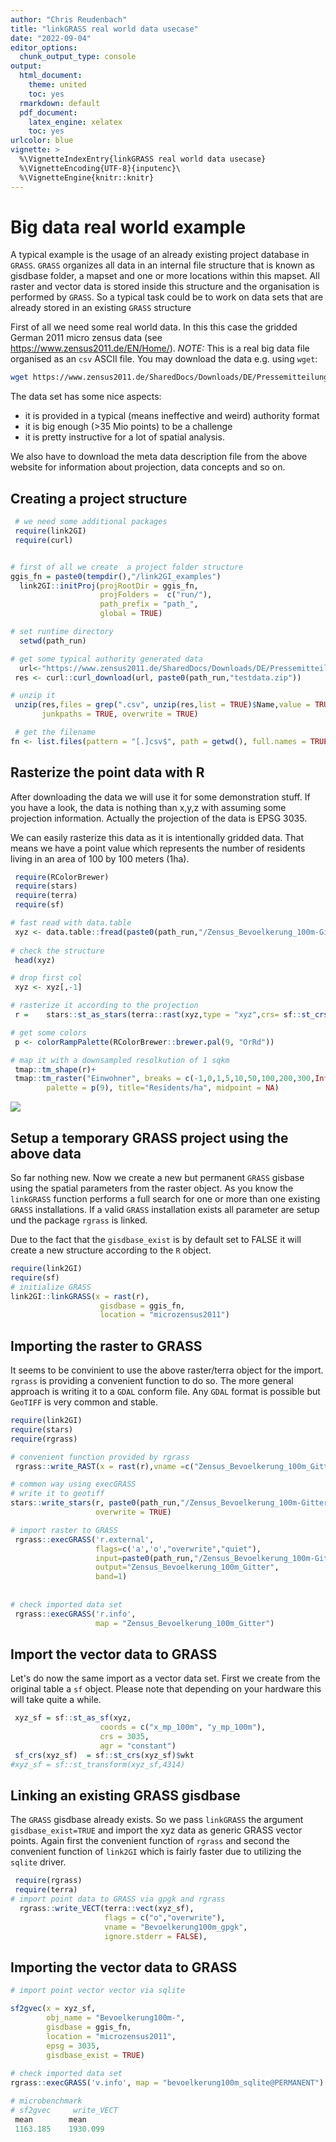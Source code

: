```yaml
---
author: "Chris Reudenbach"
title: "linkGRASS real world data usecase"
date: "2022-09-04"
editor_options:
  chunk_output_type: console
output:
  html_document: 
    theme: united
    toc: yes
  rmarkdown: default
  pdf_document:
    latex_engine: xelatex
    toc: yes
urlcolor: blue
vignette: >
  %\VignetteIndexEntry{linkGRASS real world data usecase}
  %\VignetteEncoding{UTF-8}{inputenc}\
  %\VignetteEngine{knitr::knitr}
---
```



#  Big data real world example
A typical example is the usage of an already existing project database in `GRASS`. `GRASS` organizes all data in an internal file structure that is known as gisdbase folder, a mapset and one or more locations within this mapset. All raster and vector data is stored inside this structure and the organisation is performed by `GRASS`. So a typical task could be to work on data sets that are already stored in an existing `GRASS` structure

First of all we need some real world data. In this this case the gridded German 2011 micro zensus data (see https://www.zensus2011.de/EN/Home/). *NOTE:* This is a real big data file organised as an `csv` ASCII file. You may download the data e.g. using `wget`:

```sh
wget https://www.zensus2011.de/SharedDocs/Downloads/DE/Pressemitteilung/DemografischeGrunddaten/csv_Bevoelkerung_100m_Gitter.zip?__blob=publicationFile&v=3

```
The data set has some nice aspects:

  - it is provided in a typical (means ineffective and weird) authority format
  - it is big enough (>35 Mio points) to be a challenge
  - it is pretty instructive for a lot of spatial analysis. 

We also have to download the meta data description file from the above website for information about projection, data concepts and so on.

## Creating a project structure


```r
 # we need some additional packages
 require(link2GI)
 require(curl)


# first of all we create  a project folder structure 
ggis_fn = paste0(tempdir(),"/link2GI_examples")
  link2GI::initProj(projRootDir = ggis_fn, 
                    projFolders =  c("run/"),
                    path_prefix = "path_",
                    global = TRUE)

# set runtime directory
  setwd(path_run)

# get some typical authority generated data 
  url<-"https://www.zensus2011.de/SharedDocs/Downloads/DE/Pressemitteilung/DemografischeGrunddaten/csv_Bevoelkerung_100m_Gitter.zip;jsessionid=294313DDBB57914D6636DE373897A3F2.2_cid389?__blob=publicationFile&v=3"
 res <- curl::curl_download(url, paste0(path_run,"testdata.zip"))

# unzip it
 unzip(res,files = grep(".csv", unzip(res,list = TRUE)$Name,value = TRUE),
       junkpaths = TRUE, overwrite = TRUE)

 # get the filename 
fn <- list.files(pattern = "[.]csv$", path = getwd(), full.names = TRUE)
```


## Rasterize the point data with R

After downloading the data we will use it for some demonstration stuff. If you have a look, the data is nothing than x,y,z with assuming some projection information. Actually the projection of the data is EPSG 3035. 

We can easily rasterize this data as it is intentionally gridded data. That means we have a point value which represents the number of residents living in an area of 100 by 100 meters (1ha).



```r
 require(RColorBrewer)
 require(stars)
 require(terra)
 require(sf)

# fast read with data.table 
 xyz <- data.table::fread(paste0(path_run,"/Zensus_Bevoelkerung_100m-Gitter.csv"))
 
# check the structure
 head(xyz)

# drop first col
 xyz <- xyz[,-1]

# rasterize it according to the projection 
 r =	stars::st_as_stars(terra::rast(xyz,type = "xyz",crs= sf::st_crs(3035)$wkt))

# get some colors
 p <- colorRampPalette(RColorBrewer::brewer.pal(9, "OrRd"))

# map it with a downsampled resolkution of 1 sqkm
 tmap::tm_shape(r)+
 tmap::tm_raster("Einwohner", breaks = c(-1,0,1,5,10,50,100,200,300,Inf),  
		palette = p(9), title="Residents/ha", midpoint = NA) 
```

![](https://raw.githubusercontent.com/r-spatial/link2GI/master/figures/residents.png)


## Setup a temporary GRASS project using the above data

So far nothing new. Now we create a new but permanent `GRASS` gisbase using the spatial parameters from the raster object. As you know the `linkGRASS` function performs a full search for one or more than one existing  `GRASS` installations. If a valid `GRASS` installation exists all parameter are setup und the package `rgrass`  is linked.

Due to the fact that the `gisdbase_exist` is by default set to FALSE it will create a new structure according to the `R` object. 



```r
require(link2GI)
require(sf)
# initialize GRASS 
link2GI::linkGRASS(x = rast(r), 
                    gisdbase = ggis_fn,
                    location = "microzensus2011")   
```


## Importing the raster to GRASS
It seems to be convinient to use the above raster/terra object for the import. `rgrass` is providing a convenient function to do so. The more general approach is writing it to a `GDAL` conform file. Any `GDAL` format is possible but `GeoTIFF` is very common and stable.



```r
require(link2GI)
require(stars)
require(rgrass)

# convenient function provided by rgrass 
 rgrass::write_RAST(x = rast(r),vname =c("Zensus_Bevoelkerung_100m_Gitter"), flags=c("o", "overwrite"))

# common way using execGRASS  
# write it to geotiff
stars::write_stars(r, paste0(path_run,"/Zensus_Bevoelkerung_100m-Gitter.tif"), 
                   overwrite = TRUE)

# import raster to GRASS
 rgrass::execGRASS('r.external',
                   flags=c('a','o',"overwrite","quiet"),
                   input=paste0(path_run,"/Zensus_Bevoelkerung_100m-Gitter.tif"),
                   output="Zensus_Bevoelkerung_100m_Gitter",
                   band=1)
 
  
# check imported data set
 rgrass::execGRASS('r.info',
                   map = "Zensus_Bevoelkerung_100m_Gitter") 
```

## Import the vector data to GRASS

Let's do now the same import as a vector data set. First we create from the original table a `sf` object. Please note that depending on your hardware this will take quite a while.



```r
 xyz_sf = sf::st_as_sf(xyz,
                    coords = c("x_mp_100m", "y_mp_100m"),
                    crs = 3035,
                    agr = "constant")
 sf_crs(xyz_sf)  = sf::st_crs(xyz_sf)$wkt
#xyz_sf = sf::st_transform(xyz_sf,4314)
```

## Linking an existing GRASS gisdbase

The `GRASS` gisdbase already exists. So we pass `linkGRASS` the argument `gisdbase_exist=TRUE` and import the xyz data as generic GRASS vector points. Again first the convenient function of `rgrass` and second the convenient function of `link2GI` which is fairly faster due to utilizing the `sqlite` driver. 



```r
 require(rgrass)
 require(terra)
# import point data to GRASS via gpgk and rgrass
  rgrass::write_VECT(terra::vect(xyz_sf),
                     flags = c("o","overwrite"),
                     vname = "Bevoelkerung100m_gpgk",
                     ignore.stderr = FALSE), 
```


## Importing the vector data to GRASS


```r
# import point vector vector via sqlite 

sf2gvec(x = xyz_sf,
        obj_name = "Bevoelkerung100m-",
        gisdbase = ggis_fn,
        location = "microzensus2011",
        epsg = 3035,
        gisdbase_exist = TRUE)
  
# check imported data set
rgrass::execGRASS('v.info', map = "bevoelkerung100m_sqlite@PERMANENT")   
```


```r
# microbenchmark  
# sf2gvec     write_VECT
 mean        mean   
 1163.185    1930.099
```

